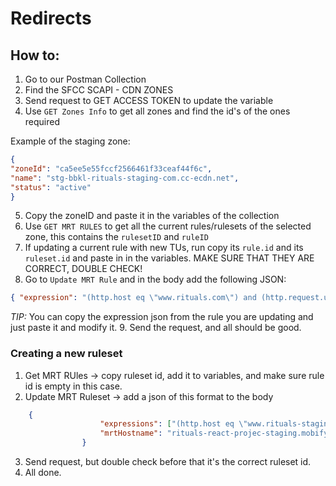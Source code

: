 # Redirects

## How to:

1. Go to our Postman Collection
2. Find the SFCC SCAPI - CDN ZONES
3. Send request to GET ACCESS TOKEN to update the variable
4. Use ```GET Zones Info``` to get all zones and find the id's of the ones required

Example of the staging zone: 
```json
{
"zoneId": "ca5ee5e55fccf2566461f33ceaf44f6c",
"name": "stg-bbkl-rituals-staging-com.cc-ecdn.net",
"status": "active"
}
```

5. Copy the zoneID and paste it in the variables of the collection
6.  Use ```GET MRT RULES``` to get all the current rules/rulesets of the selected zone, this contains the ```rulesetID``` and ```ruleID```
7. If updating a current rule with new TUs, run copy its ```rule.id``` and its ```ruleset.id``` and paste in in the variables. MAKE SURE THAT THEY ARE CORRECT, DOUBLE CHECK!
8. Go to ```Update MRT Rule``` and in the body add the following JSON:

```JSON
{ "expression": "(http.host eq \"www.rituals.com\") and (http.request.uri.path matches \"^/[a-z]{2,3}-[a-z]{2}/.*-(1116397|1113916|1113919|1113915|newTU|newTU).html$\")" }

```

*TIP:* You can copy the expression json from the rule you are updating and just paste it and modify it.
9. Send the request, and all should be good.


### Creating a new ruleset

1. Get MRT RUles -> copy ruleset id, add it to variables, and make sure rule id is empty in this case.
2. Update MRT Ruleset -> add a json of this format to the body

```json
    {
                    "expressions": ["(http.host eq \"www.rituals-staging.com\") and (http.request.uri.path matches \"^/[a-z]{2,3}-[a-z]{2}/.*-(1114962|1116080|1116240|1109802|1116082|1111804|1116081|1116431|1116432|1114338|1114956|1114334|1116433|1115507|1118089|1115545|1115462|1115467|1115468|1115471|1115503|1115463|1115464|1106403|15470|1115438|1115435|1116984|1116242|1116116|1115577|1115578|1116437|1116438|1115080|1114331|1114335|1116439|1115505|1115579|1115580|1118091|1118092|1118115|1115271|1115272|1115273|1115274|1115388|1114649|1115390|1115283|1115389|1115502|1115276|1116587|1115076|1116119|1115582|1115583|1115581|1116442|1116443|1114333|1116444|1116441|1115509|1118093|1115512|1116122|1116066|1116067|1117168|1109634|1109635|1109633|1116368|1117275|1116131|1116129|1116130|1117161|1117935|1116132|1118113|1116321|1115586|1115587|1115584|1115585|1118045|1116449|1116451|1114332|1116452|1115506|1118094|1117154|1117148|1117149|1117155|1117152|1117218|1117153|1117156|1117866|1115087|1113622|1116147|1116413|1116414|1114339|1118114|1118090|1118107|1118106|1115795|1115797|1115796|1115565|1115566|1115563|1115564|1116308|1115513|1115568|1115569|1115567|1118385|1118384|1118386|1115704|1115706|1115705|1115666|1115668|1115667|1118096|1115809|1115811|1115810).html$\")"],
                    "mrtHostname": "rituals-react-projec-staging.mobify-storefront.com"
                }
```
3. Send request, but double check before that it's the correct ruleset id.
4. All done. 

